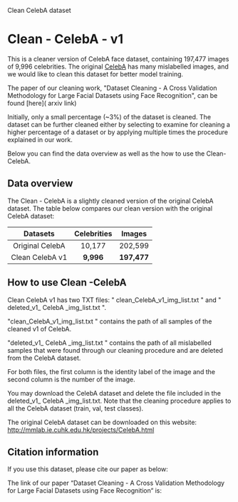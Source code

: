 Clean CelebA dataset

# Clean - CelebA - v1

This is a cleaner version of CelebA face dataset, containing 197,477 images of 9,996 celebrities.
The original [CelebA]( http://mmlab.ie.cuhk.edu.hk/projects/CelebA.html) has many mislabelled images, and we would like to clean this dataset for better model training.  

The paper of our cleaning work, "Dataset Cleaning - A Cross Validation Methodology for Large Facial Datasets using Face Recognition", can be found [here]( arxiv link)

Initially, only a small percentage (~3%) of the dataset is cleaned. The dataset can be further cleaned either by selecting to examine for cleaning a higher percentage of a dataset or by applying multiple times the procedure explained in our work.

Below you can find the data overview as well as the how to use the Clean- CelebA.

## Data overview
The Clean - CelebA is a slightly cleaned version of the original CelebA dataset. 
The table below compares our clean version with the original CelebA dataset:

| Datasets | Celebrities |  Images  |
| :--------: | :--------:| :------: |
| Original CelebA |  10,177  | 202,599 |
| Clean CelebA v1|  **9,996** |  **197,477**  |

## How to use Clean -CelebA
Clean CelebA v1 has two TXT files: " clean_CelebA_v1_img_list.txt " and " deleted_v1_ CelebA _img_list.txt ". 


"clean_CelebA_v1_img_list.txt " contains the path of all samples of the cleaned v1 of CelebA.

"deleted_v1_ CelebA _img_list.txt " contains the path of all mislabelled samples that were found through our cleaning procedure and are deleted from the CelebA dataset. 


For both files, the first column is the identity label of the image and the second column is the number of the image.


You may download the CelebA dataset and delete the file included in the deleted_v1_ CelebA _img_list.txt. Note that the cleaning procedure applies to all the CelebA dataset (train, val, test classes).

The original CelebA dataset can be downloaded on this website:
http://mmlab.ie.cuhk.edu.hk/projects/CelebA.html

## Citation information
If you use this dataset, please cite our paper as below:

The link of our paper “Dataset Cleaning - A Cross Validation Methodology for Large Facial Datasets using Face Recognition“ is:

